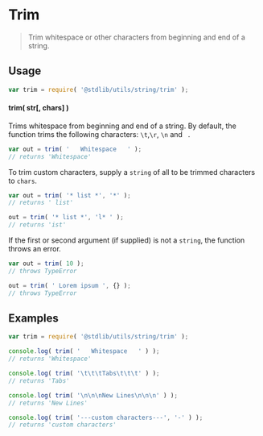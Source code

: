 Trim
===

> Trim whitespace or other characters from beginning and end of a string.

<!-- <usage> -->

## Usage

``` javascript
var trim = require( '@stdlib/utils/string/trim' );
```

#### trim( str[, chars] )

Trims whitespace from beginning and end of a string. By default, the function trims the following characters: `\t`,`\r`, `\n` and ` `.

``` javascript
var out = trim( '   Whitespace   ' );
// returns 'Whitespace'
```

To trim custom characters, supply a `string` of all to be trimmed characters to `chars`.

``` javascript
var out = trim( '* list *', '*' );
// returns ' list'

out = trim( '* list *', 'l* ' );
// returns 'ist'
```

If the first or second argument (if supplied) is not a `string`, the function throws an error.

``` javascript
var out = trim( 10 );
// throws TypeError

out = trim( ' Lorem ipsum ', {} );
// throws TypeError
```

<!-- </usage> -->

<!-- <examples> -->

## Examples

``` javascript
var trim = require( '@stdlib/utils/string/trim' );

console.log( trim( '   Whitespace   ' ) );
// returns 'Whitespace'

console.log( trim( '\t\t\tTabs\t\t\t' ) );
// returns 'Tabs'

console.log( trim( '\n\n\nNew Lines\n\n\n' ) );
// returns 'New Lines'

console.log( trim( '---custom characters---', '-' ) );
// returns 'custom characters'
```

<!-- </examples> -->

<!-- <links> -->

<!-- </links> -->
